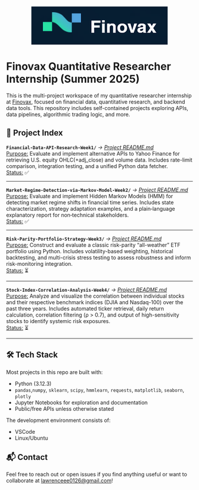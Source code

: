<p align="center">
    <img src="images/Finovax Logo.png"/>

# Finovax Quantitative Researcher Internship (Summer 2025)
This is the multi-project workspace of my quantitative researcher internship at [Finovax](https://www.finovax.com/), focused on financial data, quantitative research, and backend data tools. This repository includes self-contained projects exploring APIs, data pipelines, algorithmic trading logic, and more.

## 📁 Project Index
**`Financial-Data-API-Research-Week1/`** *→ [Project README.md](Financial-Data-API-Research-Week1/README.md)*\
<ins>Purpose:</ins> Evaluate and implement alternative APIs to Yahoo Finance for retrieving U.S. equity OHLC(+adj_close) and volume data. Includes rate-limit comparison, integration testing, and a unified Python data fetcher.\
<ins>Status:</ins> ✅

---
**`Market-Regime-Detection-via-Markov-Model-Week2/`** *→ [Project README.md](Market-Regime-Detection-via-Markov-Model-Week2/README.md)*\
<ins>Purpose:</ins> Evaluate and implement Hidden Markov Models (HMM) for detecting market regime shifts in financial time series. Includes state characterization, strategy adaptation examples, and a plain‑language explanatory report for non‑technical stakeholders.\
<ins>Status:</ins> ✅

---
**`Risk-Parity-Portfolio-Strategy-Week3/`** *→ [Project README.md](Risk-Parity-Portfolio-Strategy-Week3/README.md)*\
<ins>Purpose:</ins> Construct and evaluate a classic risk-parity “all-weather” ETF portfolio using Python. Includes volatility-based weighting, historical backtesting, and multi-crisis stress testing to assess robustness and inform risk-monitoring integration.\
<ins>Status:</ins> ⏳

---
**`Stock-Index-Correlation-Analysis-Week4/`** *→ [Project README.md](Stock-Index-Correlation-Analysis-Week4/README.md)*\
<ins>Purpose:</ins> Analyze and visualize the correlation between individual stocks and their respective benchmark indices (DJIA and Nasdaq-100) over the past three years. Includes automated ticker retrieval, daily return calculation, correlation filtering (ρ > 0.7), and output of high-sensitivity stocks to identify systemic risk exposures.\
<ins>Status:</ins> ⏳

---

## 🛠️ Tech Stack
Most projects in this repo are built with:
- Python (3.12.3)
- `pandas`,`numpy`, `sklearn`, `scipy`, `hmmlearn`, `requests`, `matplotlib`, `seaborn`, `plotly`
- Jupyter Notebooks for exploration and documentation
- Public/free APIs unless otherwise stated

The development environment consists of:
- VSCode
- Linux/Ubuntu

## 📬 Contact
Feel free to reach out or open issues if you find anything useful or want to collaborate at lawrenceee0126@gmail.com!